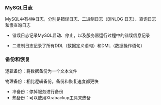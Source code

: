 ### MySQL日志

MySQL中有4种日志，分别是错误日志、二进制日志（BINLOG 日志）、查询日志和慢查询日志

- 错误日志记录MySQL启动、停止，以及服务器运行过程中的错误信息记录

- 二进制日志记录了所有DDL（数据定义语句）和DML（数据操作语句）

### 备份和恢复

逻辑备份：将数据备份为一个文本文件

物理备份：相比逻辑备份，备份和恢复速度都更快

- 冷备份：停掉服务进行备份
- 热备份：可以使用Xtrabackup工具来热备